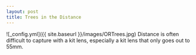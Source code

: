 ```yaml
---
layout: post
title: Trees in the Distance
---
```


![_config.yml]({{ site.baseurl }}/images/ORTrees.jpg)
Distance is often difficult to capture with a kit lens, especially a kit lens that only goes out to 55mm.
